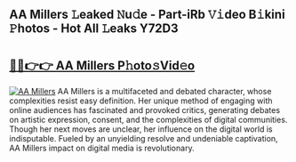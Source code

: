 ## AA Millers 𝙻eaked 𝙽u𝚍e - Part-iRb 𝚅𝚒deo B𝚒kini 𝙿hotos - Hot All 𝙻eaks Y72D3

# <h2><a href="http://ld48oo1.urlbe.top/?page=AA+Millers">🔗🔗👉👉 AA Millers P𝚑oto𝚜Vid𝚎o</a></h2>

[![AA Millers](https://i.imgur.com/eBuTRDB.gif)](http://ld48oo1.urlbe.top/?page=AA+Millers)
AA Millers is a multifaceted and debated character, whose complexities resist easy definition. Her unique method of engaging with online audiences has fascinated and provoked critics, generating debates on artistic expression, consent, and the complexities of digital communities. Though her next moves are unclear, her influence on the digital world is indisputable. Fueled by an unyielding resolve and undeniable captivation, AA Millers impact on digital media is revolutionary.
